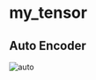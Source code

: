 # my_tensor

## Auto Encoder

![auto](https://www.researchgate.net/profile/Renlong_Hang2/publication/269272188/figure/fig1/AS:295011808759809@1447347704332/The-architecture-of-basic-Sparse-Autoencoder-SAE-for-nuclei-classification.png)
